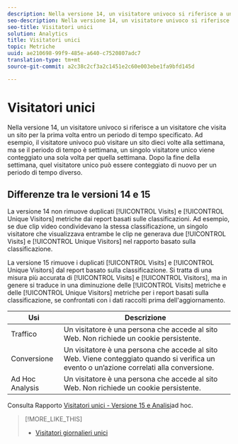 ```yaml
---
description: Nella versione 14, un visitatore univoco si riferisce a un visitatore che visita un sito per la prima volta entro un periodo di tempo specificato. Ad esempio, il visitatore univoco può visitare un sito dieci volte alla settimana, ma se il periodo di tempo è settimana, un singolo visitatore unico viene conteggiato una sola volta per quella settimana. Dopo la fine della settimana, quel visitatore unico può essere conteggiato di nuovo per un periodo di tempo diverso.
seo-description: Nella versione 14, un visitatore univoco si riferisce a un visitatore che visita un sito per la prima volta entro un periodo di tempo specificato. Ad esempio, il visitatore univoco può visitare un sito dieci volte alla settimana, ma se il periodo di tempo è settimana, un singolo visitatore unico viene conteggiato una sola volta per quella settimana. Dopo la fine della settimana, quel visitatore unico può essere conteggiato di nuovo per un periodo di tempo diverso.
seo-title: Visitatori unici
solution: Analytics
title: Visitatori unici
topic: Metriche
uuid: ae210698-99f9-485e-a640-c7520807adc7
translation-type: tm+mt
source-git-commit: a2c38c2cf3a2c1451e2c60e003ebe1fa9bfd145d

---
```



# Visitatori unici

Nella versione 14, un visitatore univoco si riferisce a un visitatore che visita un sito per la prima volta entro un periodo di tempo specificato. Ad esempio, il visitatore univoco può visitare un sito dieci volte alla settimana, ma se il periodo di tempo è settimana, un singolo visitatore unico viene conteggiato una sola volta per quella settimana. Dopo la fine della settimana, quel visitatore unico può essere conteggiato di nuovo per un periodo di tempo diverso.

## Differenze tra le versioni 14 e 15

La versione 14 non rimuove duplicati [!UICONTROL Visits] e [!UICONTROL Unique Visitors] metriche dai report basati sulle classificazioni. Ad esempio, se due clip video condividevano la stessa classificazione, un singolo visitatore che visualizzava entrambe le clip ne generava due [!UICONTROL Visits] e [!UICONTROL Unique Visitors] nel rapporto basato sulla classificazione.

La versione 15 rimuove i duplicati [!UICONTROL Visits] e [!UICONTROL Unique Visitors] dal report basato sulla classificazione. Si tratta di una misura più accurata di [!UICONTROL Visits] e [!UICONTROL Visitors], ma in genere si traduce in una diminuzione delle [!UICONTROL Visits] metriche e delle [!UICONTROL Unique Visitors] metriche per i report basati sulla classificazione, se confrontati con i dati raccolti prima dell'aggiornamento.

| Usi | Descrizione |
|---|---|
| Traffico | Un visitatore è una persona che accede al sito Web. Non richiede un cookie persistente. |
| Conversione | Un visitatore è una persona che accede al sito Web. Viene conteggiato quando si verifica un evento o un’azione correlati alla conversione. |
| Ad Hoc Analysis | Un visitatore è una persona che accede al sito Web. Non richiede un cookie persistente. |

Consulta Rapporto [Visitatori unici - Versione 15 e Analisi](../../../components/c-variables/dimensionslist/reports-unique-visitors-v15-dsc.md#concept_877141D6D1E743DA9FAB41C72A8121C7)ad hoc.

>[!MORE_LIKE_THIS]
>
>* [Visitatori giornalieri unici](/help/components/c-variables/c-metrics/metrics-daily-unique-visitors.md)

